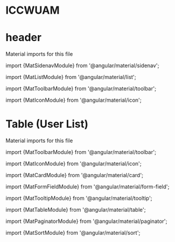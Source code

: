 # ICCWUAM

# header
Material imports for this file

import {MatSidenavModule} from '@angular/material/sidenav';

import {MatListModule} from '@angular/material/list';

import {MatToolbarModule} from '@angular/material/toolbar';

import {MatIconModule} from '@angular/material/icon';

# Table (User List)
Material imports for this file

import {MatToolbarModule} from '@angular/material/toolbar';

import {MatIconModule} from '@angular/material/icon';

import {MatCardModule} from '@angular/material/card';

import {MatFormFieldModule} from '@angular/material/form-field';

import {MatTooltipModule} from '@angular/material/tooltip';

import {MatTableModule} from '@angular/material/table';

import {MatPaginatorModule} from '@angular/material/paginator';

import {MatSortModule} from '@angular/material/sort';
